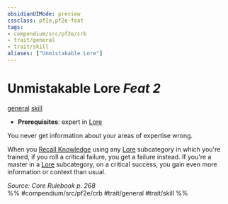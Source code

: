 ```yaml
---
obsidianUIMode: preview
cssclass: pf2e,pf2e-feat
tags:
- compendium/src/pf2e/crb
- trait/general
- trait/skill
aliases: ["Unmistakable Lore"]
---
```

# Unmistakable Lore  *Feat 2*  
[general](rules/traits/general.md)  [skill](rules/traits/skill.md)  

- **Prerequisites**: expert in [Lore](compendium/skills.md#Lore)

You never get information about your areas of expertise wrong.

When you [Recall Knowledge](rules/actions/recall-knowledge.md) using any [Lore](compendium/skills.md#Lore) subcategory in which you're trained, if you roll a critical failure, you get a failure instead. If you're a master in a [Lore](compendium/skills.md#Lore) subcategory, on a critical success, you gain even more information or context than usual.

*Source: Core Rulebook p. 268*  
%% #compendium/src/pf2e/crb #trait/general #trait/skill %%